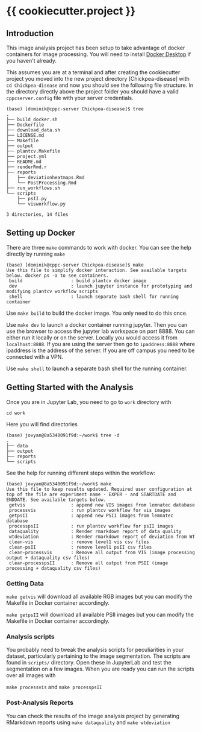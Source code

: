 # {{ cookiecutter.project }}

## Introduction

This image analysis project has been setup to take advantage of docker containers for image processing. You will need to install [Docker Desktop](https://www.docker.com/products/docker-desktop) if you haven't already.

This assumes you are at a terminal and after creating the cookiecutter project you moved into the new project directory [Chickpea-disease] with `cd Chickpea-disease` and now you should see the following file structure. In the directory directly above the project folder you should have a valid `cppcserver.config` file with your server credentials. 

```
(base) [dominik@cppc-server Chickpea-disease]$ tree
.
├── build_docker.sh
├── Dockerfile
├── download_data.sh
├── LICENSE.md
├── Makefile
├── output
├── plantcv.Makefile
├── project.yml
├── README.md
├── renderRmd.r
├── reports
│   ├── deviationheatmaps.Rmd
│   └── PostProcessing.Rmd
├── run_workflows.sh
└── scripts
    ├── psII.py
    └── visworkflow.py

3 directories, 14 files
```

## Setting up Docker

There are three `make` commands to work with docker.  You can see the help directly by running `make`
```
(base) [dominik@cppc-server Chickpea-disease]$ make
Use this file to simplify docker interaction. See available targets below. docker ps -a to see containers.
 build                  : build plantcv docker image
 dev                    : launch jupyter instance for prototyping and modifying plantcv workflow scripts
 shell                  : launch separate bash shell for running container
 ```

Use `make build` to build the docker image. You only need to do this once. 

Use `make dev` to launch a docker container running jupyter. Then you can use the browser to access the jupyter lab workspace on port 8888. You can either run it locally or on the server. Locally you would access it from `localhost:8888`. If you are using the server then go to `ipaddress:8888` where ipaddress is the address of the server. If you are off campus you need to be connected with a VPN. 

Use `make shell` to launch a separate bash shell for the running container.

## Getting Started with the Analysis

Once you are in Jupyter Lab, you need to go to `work` directory with
```
cd work
```
Here you will find directories

```
(base) jovyan@8a5340091f9d:~/work$ tree -d
.
├── data
├── output
├── reports
└── scripts

```

See the help for running different steps within the workflow: 

```
(base) jovyan@8a5340091f9d:~/work$ make
Use this file to keep results updated. Required user configuration at top of the file are experiment name - EXPER - and STARTDATE and ENDDATE. See available targets below.
 getvis                 : append new VIS images from lemnatec database
 processvis             : run plantcv workflow for vis images
 getpsII                : append new PSII images from lemnatec database
 processpsII            : run plantcv workflow for psII images
 dataquality            : Render rmarkdown report of data quality
 wtdeviation            : Render rmarkdown report of deviation from WT
 clean-vis              : remove level1 vis csv files
 clean-psII             : remove level1 psII csv files
 clean-processvis       : Remove all output from VIS (image processing output + dataquality csv files)
 clean-processpsII      : Remove all output from PSII (image processing + dataquality csv files)
```

### Getting Data

`make getvis` will download all available RGB images but you can modify the Makefile in Docker container accordingly.

`make getpsII` will download all available PSII images but you can modify the Makefile in Docker container accordingly.

### Analysis scripts

You probably need to tweak the analysis scripts for peculiarities in your dataset, particularly pertaining to the image segmentation. The scripts are found in `scripts/` directory. Open these in JupyterLab and test the segmentation on a few images.  When you are ready you can run the scripts over all images with 

`make processvis` and `make processpsII`

### Post-Analysis Reports

You can check the results of the image analysis project by generating RMarkdown reports using `make dataquality` and `make wtdeviation`


